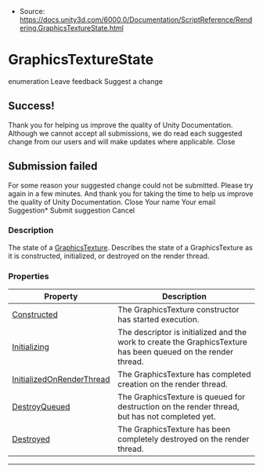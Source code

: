 * Source: https://docs.unity3d.com/6000.0/Documentation/ScriptReference/Rendering.GraphicsTextureState.html

# GraphicsTextureState
enumeration
Leave feedback
Suggest a change
## Success!
Thank you for helping us improve the quality of Unity Documentation. Although we cannot accept all submissions, we do read each suggested change from our users and will make updates where applicable.
Close
## Submission failed
For some reason your suggested change could not be submitted. Please <a>try again</a> in a few minutes. And thank you for taking the time to help us improve the quality of Unity Documentation.
Close
Your name Your email Suggestion* Submit suggestion
Cancel
### Description
The state of a [GraphicsTexture](https://docs.unity3d.com/6000.0/Documentation/ScriptReference/Rendering.GraphicsTexture.html).
Describes the state of a GraphicsTexture as it is constructed, initialized, or destroyed on the render thread.
### Properties
Property | Description  
---|---  
[Constructed](https://docs.unity3d.com/6000.0/Documentation/ScriptReference/Rendering.GraphicsTextureState.Constructed.html) | The GraphicsTexture constructor has started execution.  
[Initializing](https://docs.unity3d.com/6000.0/Documentation/ScriptReference/Rendering.GraphicsTextureState.Initializing.html) | The descriptor is initialized and the work to create the GraphicsTexture has been queued on the render thread.  
[InitializedOnRenderThread](https://docs.unity3d.com/6000.0/Documentation/ScriptReference/Rendering.GraphicsTextureState.InitializedOnRenderThread.html) | The GraphicsTexture has completed creation on the render thread.  
[DestroyQueued](https://docs.unity3d.com/6000.0/Documentation/ScriptReference/Rendering.GraphicsTextureState.DestroyQueued.html) | The GraphicsTexture is queued for destruction on the render thread, but has not completed yet.  
[Destroyed](https://docs.unity3d.com/6000.0/Documentation/ScriptReference/Rendering.GraphicsTextureState.Destroyed.html) | The GraphicsTexture has been completely destroyed on the render thread.  
* * *
